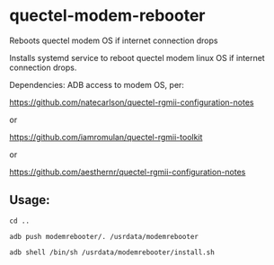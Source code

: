 # quectel-modem-rebooter
Reboots quectel modem OS if internet connection drops

Installs systemd service to reboot quectel modem linux OS if internet connection drops.

Dependencies: 
ADB access to modem OS, per: 

https://github.com/natecarlson/quectel-rgmii-configuration-notes

or

https://github.com/iamromulan/quectel-rgmii-toolkit

or

https://github.com/aesthernr/quectel-rgmii-configuration-notes


## Usage:
```
cd ..

adb push modemrebooter/. /usrdata/modemrebooter

adb shell /bin/sh /usrdata/modemrebooter/install.sh
```
